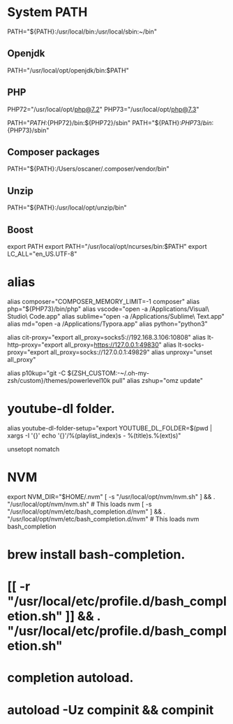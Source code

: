 # System PATH
PATH="${PATH}:/usr/local/bin:/usr/local/sbin:~/bin"

## Openjdk
PATH="/usr/local/opt/openjdk/bin:$PATH"

## PHP
PHP72="/usr/local/opt/php@7.2"
PHP73="/usr/local/opt/php@7.3"

PATH="${PATH}:${PHP72}/bin:${PHP72}/sbin"
PATH="${PATH}:${PHP73}/bin:${PHP73}/sbin"

## Composer packages
PATH="${PATH}:/Users/oscaner/.composer/vendor/bin"

## Unzip
PATH="${PATH}:/usr/local/opt/unzip/bin"

## Boost

export PATH
export PATH="/usr/local/opt/ncurses/bin:$PATH"
export LC_ALL="en_US.UTF-8"

# alias
alias composer="COMPOSER_MEMORY_LIMIT=-1 composer"
alias php="${PHP73}/bin/php"
alias vscode="open -a /Applications/Visual\ Studio\ Code.app"
alias sublime="open -a /Applications/Sublime\ Text.app"
alias md="open -a /Applications/Typora.app"
alias python="python3"

alias cit-proxy="export all_proxy=socks5://192.168.3.106:10808"
alias lt-http-proxy="export all_proxy=https://127.0.0.1:49830"
alias lt-socks-proxy="export all_proxy=socks://127.0.0.1:49829"
alias unproxy="unset all_proxy"

alias p10kup="git -C ${ZSH_CUSTOM:-~/.oh-my-zsh/custom}/themes/powerlevel10k pull"
alias zshup="omz update"

# youtube-dl folder.
alias youtube-dl-folder-setup="export YOUTUBE_DL_FOLDER=\$(pwd | xargs -I '{}' echo '{}'/%\(playlist_index\)s - %\(title\)s.%\(ext\)s)"

unsetopt nomatch

# NVM
export NVM_DIR="$HOME/.nvm"
[ -s "/usr/local/opt/nvm/nvm.sh" ] && . "/usr/local/opt/nvm/nvm.sh"  # This loads nvm
[ -s "/usr/local/opt/nvm/etc/bash_completion.d/nvm" ] && . "/usr/local/opt/nvm/etc/bash_completion.d/nvm"  # This loads nvm bash_completion

# brew install bash-completion.
# [[ -r "/usr/local/etc/profile.d/bash_completion.sh" ]] && . "/usr/local/etc/profile.d/bash_completion.sh"
# completion autoload.
# autoload -Uz compinit && compinit

